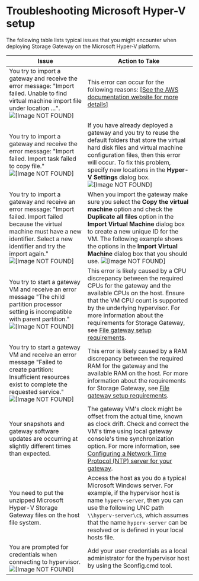 # Troubleshooting Microsoft Hyper\-V setup<a name="troubleshooting-hyperv-setup"></a>

The following table lists typical issues that you might encounter when deploying Storage Gateway on the Microsoft Hyper\-V platform\.


| Issue | Action to Take | 
| --- | --- | 
| You try to import a gateway and receive the error message: "Import failed\. Unable to find virtual machine import file under location \.\.\."\. ![\[Image NOT FOUND\]](http://docs.aws.amazon.com/filegateway/latest/filefsxw/images/hyperv-troubleshoot01.png)  |  This error can occur for the following reasons: [\[See the AWS documentation website for more details\]](http://docs.aws.amazon.com/filegateway/latest/filefsxw/troubleshooting-hyperv-setup.html)  | 
|  You try to import a gateway and receive the error message: "Import failed\. Import task failed to copy file\." ![\[Image NOT FOUND\]](http://docs.aws.amazon.com/filegateway/latest/filefsxw/images/hyperv-troubleshoot02.png)  |  If you have already deployed a gateway and you try to reuse the default folders that store the virtual hard disk files and virtual machine configuration files, then this error will occur\. To fix this problem, specify new locations in the **Hyper\-V Settings** dialog box\. ![\[Image NOT FOUND\]](http://docs.aws.amazon.com/filegateway/latest/filefsxw/images/hyperv-settings11.png)  | 
|  You try to import a gateway and receive an error message: "Import failed\. Import failed because the virtual machine must have a new identifier\. Select a new identifier and try the import again\." ![\[Image NOT FOUND\]](http://docs.aws.amazon.com/filegateway/latest/filefsxw/images/hyperv-troubleshoot03.png)  |  When you import the gateway make sure you select the **Copy the virtual machine** option and check the **Duplicate all files** option in the **Import Virtual Machine** dialog box to create a new unique ID for the VM\. The following example shows the options in the **Import Virtual Machine** dialog box that you should use\. ![\[Image NOT FOUND\]](http://docs.aws.amazon.com/filegateway/latest/filefsxw/images/hyperv-import03.png)  | 
|  You try to start a gateway VM and receive an error message "The child partition processor setting is incompatible with parent partition\." ![\[Image NOT FOUND\]](http://docs.aws.amazon.com/filegateway/latest/filefsxw/images/hyperv-troubleshoot04.png)  | This error is likely caused by a CPU discrepancy between the required CPUs for the gateway and the available CPUs on the host\. Ensure that the VM CPU count is supported by the underlying hypervisor\. For more information about the requirements for Storage Gateway, see [File gateway setup requirements](Requirements.md)\. | 
|  You try to start a gateway VM and receive an error message "Failed to create partition: Insufficient resources exist to complete the requested service\." ![\[Image NOT FOUND\]](http://docs.aws.amazon.com/filegateway/latest/filefsxw/images/hyperv-troubleshoot05.png)  |  This error is likely caused by a RAM discrepancy between the required RAM for the gateway and the available RAM on the host\. For more information about the requirements for Storage Gateway, see [File gateway setup requirements](Requirements.md)\.  | 
|  Your snapshots and gateway software updates are occurring at slightly different times than expected\.  |  The gateway VM's clock might be offset from the actual time, known as clock drift\. Check and correct the VM's time using local gateway console's time synchronization option\. For more information, see [Configuring a Network Time Protocol \(NTP\) server for your gateway](manage-on-premises-fgw.md#MaintenanceTimeSync-fgw)\.  | 
|  You need to put the unzipped Microsoft Hyper\-V Storage Gateway files on the host file system\.  |  Access the host as you do a typical Microsoft Windows server\. For example, if the hypervisor host is name `hyperv-server`, then you can use the following UNC path `\\hyperv-server\c$`, which assumes that the name `hyperv-server` can be resolved or is defined in your local hosts file\.  | 
|  You are prompted for credentials when connecting to hypervisor\. ![\[Image NOT FOUND\]](http://docs.aws.amazon.com/filegateway/latest/filefsxw/images/hyperv-vm-connect02.png)  |  Add your user credentials as a local administrator for the hypervisor host by using the Sconfig\.cmd tool\.  | 
